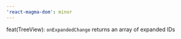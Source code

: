 ```yaml
---
'react-magma-dom': minor
---
```


feat(TreeView): `onExpandedChange` returns an array of expanded IDs